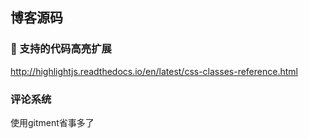 ## 博客源码

### :watermelon: 支持的代码高亮扩展

<http://highlightjs.readthedocs.io/en/latest/css-classes-reference.html>

### 评论系统

使用gitment省事多了
